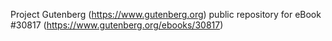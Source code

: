 Project Gutenberg (https://www.gutenberg.org) public repository for eBook #30817 (https://www.gutenberg.org/ebooks/30817)
